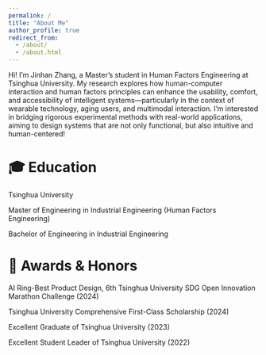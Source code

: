 ```yaml
---
permalink: /
title: "About Me"
author_profile: true
redirect_from: 
  - /about/
  - /about.html
---
```


Hi! I’m Jinhan Zhang, a Master’s student in Human Factors Engineering at Tsinghua University. My research explores how human-computer interaction and human factors principles can enhance the usability, comfort, and accessibility of intelligent systems—particularly in the context of wearable technology, aging users, and multimodal interaction. I’m interested in bridging rigorous experimental methods with real-world applications, aiming to design systems that are not only functional, but also intuitive and human-centered!



🎓 Education
======
Tsinghua University

Master of Engineering in Industrial Engineering (Human Factors Engineering)

Bachelor of Engineering in Industrial Engineering


🏅 Awards & Honors
======
AI Ring-Best Product Design, 6th Tsinghua University SDG Open Innovation Marathon Challenge (2024)

Tsinghua University Comprehensive First-Class Scholarship (2024)

Excellent Graduate of Tsinghua University (2023)

Excellent Student Leader of Tsinghua University (2022)
